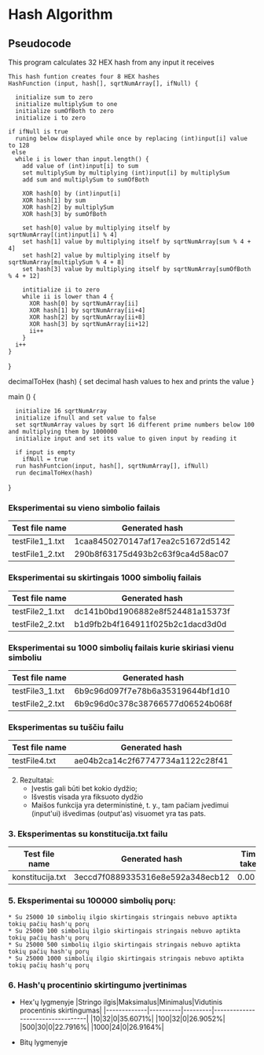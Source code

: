 # Hash Algorithm

## Pseudocode

This program calculates 32 HEX hash from any input it receives

    This hash funtion creates four 8 HEX hashes
    HashFunction (input, hash[], sqrtNumArray[], ifNull) {
    
      initialize sum to zero
      initialize multiplySum to one
      initialize sumOfBoth to zero
      initialize i to zero

    if ifNull is true
      runing below displayed while once by replacing (int)input[i] value to 128
     else
      while i is lower than input.length() {
        add value of (int)input[i] to sum
        set multiplySum by multiplying (int)input[i] by multiplySum 
        add sum and multiplySum to sumOfBoth

        XOR hash[0] by (int)input[i]
        XOR hash[1] by sum
        XOR hash[2] by multiplySum
        XOR hash[3] by sumOfBoth

        set hash[0] value by multiplying itself by sqrtNumArray[(int)input[i] % 4]
        set hash[1] value by multiplying itself by sqrtNumArray[sum % 4 + 4]
        set hash[2] value by multiplying itself by sqrtNumArray[multiplySum % 4 + 8]
        set hash[3] value by multiplying itself by sqrtNumArray[sumOfBoth % 4 + 12]

        intitialize ii to zero
        while ii is lower than 4 {
          XOR hash[0] by sqrtNumArray[ii]
          XOR hash[1] by sqrtNumArray[ii+4]
          XOR hash[2] by sqrtNumArray[ii+8]
          XOR hash[3] by sqrtNumArray[ii+12]
          ii++
        }
      i++
    }    
  }

  decimalToHex (hash) {
    set decimal hash values to hex and prints the value
  }

  main () {
  
      initialize 16 sqrtNumArray 
      initialize ifnull and set value to false
      set sqrtNumArray values by sqrt 16 different prime numbers below 100 and multiplying them by 1000000
      initialize input and set its value to given input by reading it

      if input is empty
        ifNull = true
      run hashFuntcion(input, hash[], sqrtNumArray[], ifNull)
      run decimalToHex(hash)
  }

### Eksperimentai su vieno simbolio failais
|Test file name|Generated hash|
|--------------|-------------|
|testFile1_1.txt|1caa8450270147af17ea2c51672d5142|
|testFile1_2.txt|290b8f63175d493b2c63f9ca4d58ac07|

### Eksperimentai su skirtingais 1000 simbolių failais
|Test file name|Generated hash|
|--------------|-------------|
|testFile2_1.txt|dc141b0bd1906882e8f524481a15373f|
|testFile2_2.txt|b1d9fb2b4f164911f025b2c1dacd3d0d|

### Eksperimentai su 1000 simbolių failais kurie skiriasi vienu simboliu
|Test file name|Generated hash|
|--------------|-------------|
|testFile3_1.txt|6b9c96d097f7e78b6a35319644bf1d10|
|testFile2_2.txt|6b9c96d0c378c38766577d06524b068f|

### Eksperimentas su tuščiu failu
|Test file name|Generated hash|
|--------------|-------------|
|testFile4.txt|ae04b2ca14c2f67747734a1122c28f41|

2. Rezultatai:
    * Įvestis gali būti bet kokio dydžio;
    * Išvestis visada yra fiksuoto dydžio
    * Maišos funkcija yra deterministinė, t. y., tam pačiam įvedimui (input'ui) išvedimas (output'as) visuomet yra tas pats.

### 3. Eksperimentas su konstitucija.txt failu
|Test file name|Generated hash|Time taken|
|--------------|-------------|---------|
|konstitucija.txt|3eccd7f0889335316e8e592a348ecb12|0.001s|

### 5. Eksperimentai su 100000 simbolių porų:
    * Su 25000 10 simbolių ilgio skirtingais stringais nebuvo aptikta tokių pačių hash'ų porų
    * Su 25000 100 simbolių ilgio skirtingais stringais nebuvo aptikta tokių pačių hash'ų porų
    * Su 25000 500 simbolių ilgio skirtingais stringais nebuvo aptikta tokių pačių hash'ų porų
    * Su 25000 1000 simbolių ilgio skirtingais stringais nebuvo aptikta tokių pačių hash'ų porų
    
### 6. Hash'ų procentinio skirtingumo įvertinimas

* Hex'ų lygmenyje
    |Stringo ilgis|Maksimalus|Minimalus|Vidutinis procentinis skirtingumas|
    |-------------|----------|---------|----------------------------------|
    |10|32|0|35.6071%|
    |100|32|0|26.9052%|
    |500|30|0|22.7916%|
    |1000|24|0|26.9164%|

* Bitų lygmenyje

